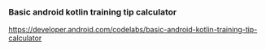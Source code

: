 ### Basic android kotlin training tip calculator
https://developer.android.com/codelabs/basic-android-kotlin-training-tip-calculator
